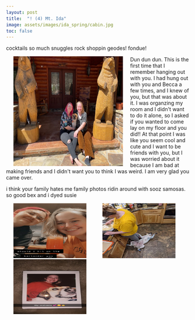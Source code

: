 ```yaml
---
layout: post
title:  "! (4) Mt. Ida"
image: assets/images/ida_spring/cabin.jpg
toc: false
---
```


cocktails
so much snuggles
rock shoppin
geodes!
fondue!

<p><img src="/assets/images/ida_spring/cabin.JPG" alt="Alternative Text" width="300" height="300" align="left" hspace="20" vspace="0">Dun dun dun. This is the first time that I remember hanging out with you. I had hung out with you and Becca a few times, and I knew of you, but that was about it. I was organzing my room and I didn't want to do it alone, so I asked if you wanted to come lay on my floor and you did!! At that point I was like you seem cool and cute and I want to be friends with you, but I was worried about it because I am bad at making friends and I didn't want you to think I was weird. I am very glad you came over.</p>

<!-- <img src="/assets/images/ida_spring/cabin.JPG" width="350" height="300" hspace="20" vspace="20">  -->



i think your family hates me
family photos
ridin around with sooz
samosas. so good
bex and i dyed susie

<div class="row">
    <img src="/assets/images/ida_spring/bartender.png" width="200" height="150" hspace="20" vspace="0"> 
    <img src="/assets/images/ida_spring/baking.JPG" width="200" height="150" hspace="20" vspace="0"> 
    <img src="/assets/images/ida_spring/polaroid.JPG" width="200" height="150"  hspace="20" vspace="0"> 
</div>






